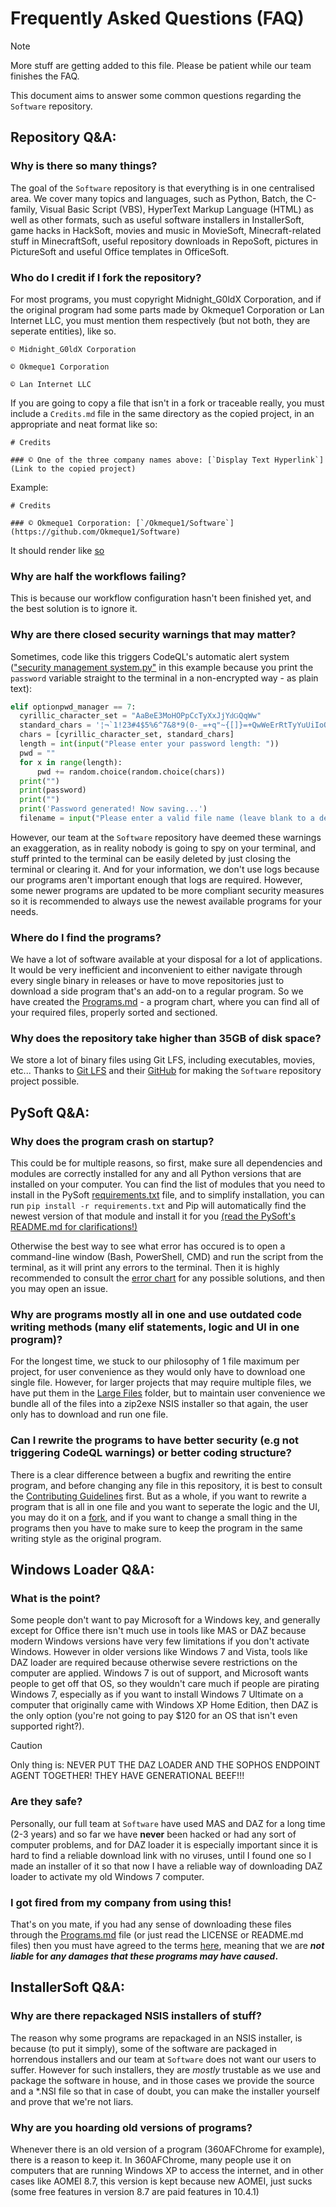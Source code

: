 # Frequently Asked Questions (FAQ)

> [!NOTE]
> More stuff are getting added to this file. Please be patient while our team finishes the FAQ.

This document aims to answer some common questions regarding the `Software` repository.

## Repository Q&A:

### Why is there so many things?

The goal of the `Software` repository is that everything is in one centralised area. We cover many topics and languages, such as Python, Batch, the C-family, Visual Basic Script (VBS), HyperText Markup Language (HTML) as well as other formats, such as useful software installers in InstallerSoft, game hacks in HackSoft, movies and music in MovieSoft, Minecraft-related stuff in MinecraftSoft, useful repository downloads in RepoSoft, pictures in PictureSoft and useful Office templates in OfficeSoft.

### Who do I credit if I fork the repository?

For most programs, you must copyright Midnight_G0ldX Corporation, and if the original program had some parts made by Okmeque1 Corporation or Lan Internet LLC, you must mention them respectively (but not both, they are seperate entities), like so.

`© Midnight_G0ldX Corporation`

`© Okmeque1 Corporation`

`© Lan Internet LLC`

If you are going to copy a file that isn't in a fork or traceable really, you must include a `Credits.md` file in the same directory as the copied project, in an appropriate and neat format like so:
```
# Credits

### © One of the three company names above: [`Display Text Hyperlink`](Link to the copied project)
```
Example:
```
# Credits

### © Okmeque1 Corporation: [`/Okmeque1/Software`](https://github.com/Okmeque1/Software)
```

It should render like [so](/.github/credits_template.md/)

### Why are half the workflows failing?

This is because our workflow configuration hasn't been finished yet, and the best solution is to ignore it.

### Why are there closed security warnings that may matter?

Sometimes, code like this triggers CodeQL's automatic alert system (["security management system.py"](/PySoft/Utilities/security%20management%20system.py) in this example because you print the `password` variable straight to the terminal in a non-encrypted way - as plain text):
```py
elif optionpwd_manager == 7:
  cyrillic_character_set = "АаВеЕЗМоНОРрСсТуХхЈјҮԁԌԚԛԜԝ"
  standard_chars = '¦¬`1!23#4$5%6^7&8*9(0-_=+q"~{[]}=+QwWeErRtTyYuUiIoOpPaAsSdDfFgGhHjJkKlL;:@~^%#\|zZxXcCvVbBnNmMm,<.>/?)'
  chars = [cyrillic_character_set, standard_chars]
  length = int(input("Please enter your password length: "))
  pwd = ""
  for x in range(length):
      pwd += random.choice(random.choice(chars))
  print("")
  print(password)
  print("")
  print('Password generated! Now saving...')
  filename = input("Please enter a valid file name (leave blank to a default file of pwd_openscs.pwd). If the file does not
```
However, our team at the `Software` repository have deemed these warnings an exaggeration, as in reality nobody is going to spy on your terminal, and stuff printed to the terminal can be easily deleted by just closing the terminal or clearing it. And for your information, we don't use logs because our programs aren't important enough that logs are required. However, some newer programs are updated to be more compliant security measures so it is recommended to always use the newest available programs for your needs.

### Where do I find the programs?

We have a lot of software available at your disposal for a lot of applications. It would be very inefficient and inconvenient to either navigate through every single binary in releases or have to move repositories just to download a side program that's an add-on to a regular program. So we have created the [Programs.md](/Programs.md) - a program chart, where you can find all of your required files, properly sorted and sectioned.

### Why does the repository take higher than 35GB of disk space?

We store a lot of binary files using Git LFS, including executables, movies, etc... Thanks to [Git LFS](https://git-lfs.com/) and their [GitHub](https://github.com/git-lfs/git-lfs) for making the `Software` repository project possible.

## PySoft Q&A:

### Why does the program crash on startup?

This could be for multiple reasons, so first, make sure all dependencies and modules are correctly installed for any and all Python versions that are installed on your computer. You can find the list of modules that you need to install in the PySoft [requirements.txt](https://github.com/GamerSoft24/Software/blob/Main/PySoft/requirements.txt) file, and to simplify installation, you can run `pip install -r requirements.txt` and Pip will automatically find the newest version of that module and install it for you [(read the PySoft's README.md for clarifications!)](/PySoft/README.md)

Otherwise the best way to see what error has occured is to open a command-line window (Bash, PowerShell, CMD) and run the script from the terminal, as it will print any errors to the terminal. Then it is highly recommended to consult the [error chart](/PySoft/Errors%20chart.md) for any possible solutions, and then you may open an issue.

### Why are programs mostly all in one and use outdated code writing methods (many elif statements, logic and UI in one program)?

For the longest time, we stuck to our philosophy of 1 file maximum per project, for user convenience as they would only have to download one single file. However, for larger projects that may require multiple files, we have put them in the [Large Files](/PySoft/Large%20Projects) folder, but to maintain user convenience we bundle all of the files into a zip2exe NSIS installer so that again, the user only has to download and run one file.

### Can I rewrite the programs to have better security (e.g not triggering CodeQL warnings) or better coding structure?

There is a clear difference between a bugfix and rewriting the entire program, and before changing any file in this repository, it is best to consult the [Contributing Guidelines](/CONTRIBUTING.md) first. But as a whole, if you want to rewrite a program that is all in one file and you want to seperate the logic and the UI, you may do it on a [fork](https://github.com/GamerSoft24/Software/fork), and if you want to change a small thing in the programs then you have to make sure to keep the program in the same writing style as the original program.

## Windows Loader Q&A:

### What is the point?

Some people don't want to pay Microsoft for a Windows key, and generally except for Office there isn't much use in tools like MAS or DAZ because modern Windows versions have very few limitations if you don't activate Windows. However in older versions like Windows 7 and Vista, tools like DAZ loader are required because otherwise severe restrictions on the computer are applied. Windows 7 is out of support, and Microsoft wants people to get off that OS, so they wouldn't care much if people are pirating Windows 7, especially as if you want to install Windows 7 Ultimate on a computer that originally came with Windows XP Home Edition, then DAZ is the only option (you're not going to pay $120 for an OS that isn't even supported right?). 
> [!CAUTION]
> Only thing is: NEVER PUT THE DAZ LOADER AND THE SOPHOS ENDPOINT AGENT TOGETHER! THEY HAVE GENERATIONAL BEEF!!!

### Are they safe?

Personally, our full team at `Software` have used MAS and DAZ for a long time (2-3 years) and so far we have **never** been hacked or had any sort of computer problems, and for DAZ loader it is especially important since it is hard to find a reliable download link with no viruses, until I found one so I made an installer of it so that now I have a reliable way of downloading DAZ loader to activate my old Windows 7 computer.

### I got fired from my company from using this!

That's on you mate, if you had any sense of downloading these files through the [Programs.md](/Programs.md) file (or just read the LICENSE or README.md files) then you must have agreed to the terms [here](https://github.com/GamerSoft24/Software/blob/Main/InstallerSoft/Windows/Windows%20Loaders/README.md), meaning that we are ***not liable* for *any damages that these programs may have caused*.**

## InstallerSoft Q&A:

### Why are there repackaged NSIS installers of stuff?

The reason why some programs are repackaged in an NSIS installer, is because (to put it simply), some of the software are packaged in horrendous installers and our team at `Software` does not want our users to suffer. However for such installers, they are *mostly* trustable as we use and package the software in house, and in those cases we provide the source and a *.NSI file so that in case of doubt, you can make the installer yourself and prove that we're not liars.

### Why are you hoarding old versions of programs?

Whenever there is an old version of a program (360AFChrome for example), there is a reason to keep it. In 360AFChrome, many people use it on computers that are running Windows XP to access the internet, and in other cases like AOMEI 8.7, this version is kept because new AOMEI, just sucks (some free features in version 8.7 are paid features in 10.4.1)


